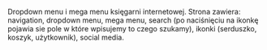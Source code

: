 Dropdown menu i mega menu księgarni internetowej.
Strona zawiera: navigation, dropdown menu, mega menu, search (po naciśnięciu na ikonkę pojawia sie pole w które wpisujemy to czego szukamy), ikonki (serduszko, koszyk, użytkownik), social media. 
